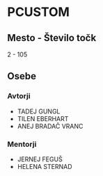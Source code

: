 # PCUSTOM
## Mesto - Število točk
2 - 105
## Osebe
### Avtorji
 * TADEJ GUNGL
 * TILEN EBERHART
 * ANEJ BRADAČ VRANC
### Mentorji
 * JERNEJ FEGUŠ
 * HELENA STERNAD
